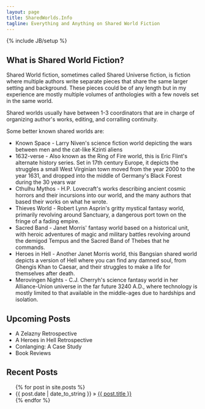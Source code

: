 ```yaml
---
layout: page
title: SharedWorlds.Info
tagline: Everything and Anything on Shared World Fiction
---
```

{% include JB/setup %}

## What is Shared World Fiction?

Shared World fiction, sometimes called Shared Universe fiction, is fiction where
multiple authors write separate pieces that share the same larger setting and
background. These pieces could be of any length but in my experience are mostly
multiple volumes of anthologies with a few novels set in the same world.

Shared worlds usually have between 1-3 coordinators that are in charge of
organizing author's works, editing, and corralling continuity.

Some better known shared worlds are:

* Known Space - Larry Niven's science fiction world depicting the wars between men and the
cat-like Kzinti aliens
* 1632-verse - Also known as the Ring of Fire world, this is Eric Flint's
alternate history series. Set in 17th century Europe, it depicts the struggles
a small West Virginian town moved from the year 2000 to the year 1631, and
dropped into the middle of Germany's Black Forest during the 30 years war
* Cthulhu Mythos - H.P. Lovecraft's works describing ancient cosmic horrors
and their incursions into our world, and the many authors that based their works
on what he wrote.
* Thieves World - Robert Lynn Asprin's gritty mystical fantasy world, primarily
revolving around Sanctuary, a dangerous port town on the fringe of a fading
empire.
* Sacred Band - Janet Morris' fantasy world based on a historical unit, with heroic
adventures of magic and military battles revolving around the demigod Tempus and
the Sacred Band of Thebes that he commands.
* Heroes in Hell - Another Janet Morris world, this Bangsian shared world depicts
a version of Hell where you can find any damned soul, from Ghengis Khan to Caesar,
and their struggles to make a life for themselves after death.
* Merovingen Nights - C.J. Cherryh's science fantasy world in her Alliance-Union
universe in the far future 3240 A.D., where technology is mostly limited to that
available in the middle-ages due to hardships and isolation.

## Upcoming Posts

* A Zelazny Retrospective
* A Heroes in Hell Retrospective
* Conlanging: A Case Study
* Book Reviews

## Recent Posts

<ul class="posts">
  {% for post in site.posts %}
    <li><span>{{ post.date | date_to_string }}</span> &raquo; <a href="{{ BASE_PATH }}{{ post.url }}">{{ post.title }}</a></li>
  {% endfor %}
</ul>
